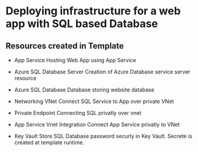 # Deploying infrastructure for a web app with SQL based Database

## Resources created in Template
* App Service
Hosting Web App using App Service

* Azure SQL Database Server
Creation of Azure Database service server resource

* Azure SQL Database
Database storing website database

* Networking VNet
Connect SQL Service to App over private VNet

* Private Endpoint
Connecting SQL privatly over vnet

* App Service Vnet Integration
Connect App Service privatly to VNet

* Key Vault
Store SQL Database password securly in Key Vault. Secrete is created at template runtime.
